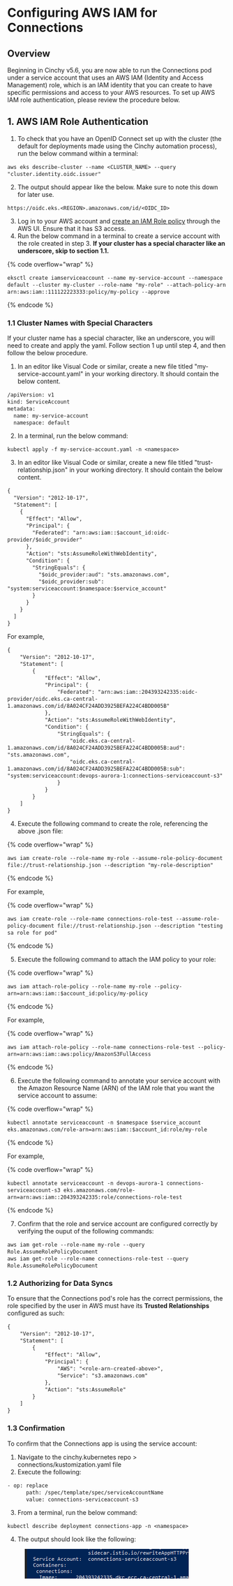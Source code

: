 # Configuring AWS IAM for Connections

## Overview

Beginning in Cinchy v5.6, you are now able to run the Connections pod under a service account that uses an AWS IAM (Identity and Access Management) role, which is an IAM identity that you can create to have specific permissions and access to your AWS resources. To set up AWS IAM role authentication, please review the procedure below.

## 1. AWS IAM Role Authentication

1. To check that you have an OpenID Connect set up with the cluster (the default for deployments made using the Cinchy automation process), run the below command within a terminal:

```
aws eks describe-cluster --name <CLUSTER_NAME> --query "cluster.identity.oidc.issuer"
```

2. The output should appear like the below. Make sure to note this down for later use.

```
https://oidc.eks.<REGION>.amazonaws.com/id/<OIDC_ID>
```

3. Log in to your AWS account and [create an IAM Role policy](https://docs.aws.amazon.com/IAM/latest/UserGuide/access\_policies\_create.html) through the AWS UI. Ensure that it has S3 access.
4. Run the below command in a terminal to create a service account with the role created in step 3. **If your cluster has a special character like an underscore, skip to section 1.1.**

{% code overflow="wrap" %}
```
eksctl create iamserviceaccount --name my-service-account --namespace default --cluster my-cluster --role-name "my-role" --attach-policy-arn arn:aws:iam::111122223333:policy/my-policy --approve
```
{% endcode %}

### 1.1 Cluster Names with Special Characters

If your cluster name has a special character, like an underscore, you will need to create and apply the yaml. Follow section 1 up until step 4, and then follow the below procedure.

1. In an editor like Visual Code or similar, create a new file titled "my-service-account.yaml" in your working directory. It should contain the below content.

```
/apiVersion: v1
kind: ServiceAccount
metadata:
  name: my-service-account
  namespace: default
```

2. In a terminal, run the below command:

```
kubectl apply -f my-service-account.yaml -n <namespace>
```

3. In an editor like Visual Code or similar, create a new file titled "trust-relationship.json" in your working directory. It should contain the below content.

```
{
  "Version": "2012-10-17",
  "Statement": [
    {
      "Effect": "Allow",
      "Principal": {
        "Federated": "arn:aws:iam::$account_id:oidc-provider/$oidc_provider"
      },
      "Action": "sts:AssumeRoleWithWebIdentity",
      "Condition": {
        "StringEquals": {
          "$oidc_provider:aud": "sts.amazonaws.com",
          "$oidc_provider:sub": "system:serviceaccount:$namespace:$service_account"
        }
      }
    }
  ]
}

```

For example,&#x20;

```
{
    "Version": "2012-10-17",
    "Statement": [
        {
            "Effect": "Allow",
            "Principal": {
                "Federated": "arn:aws:iam::204393242335:oidc-provider/oidc.eks.ca-central-1.amazonaws.com/id/8A024CF24ADD3925BEFA224C4BDD005B"
            },
            "Action": "sts:AssumeRoleWithWebIdentity",
            "Condition": {
                "StringEquals": {
                    "oidc.eks.ca-central-1.amazonaws.com/id/8A024CF24ADD3925BEFA224C4BDD005B:aud": "sts.amazonaws.com",
                    "oidc.eks.ca-central-1.amazonaws.com/id/8A024CF24ADD3925BEFA224C4BDD005B:sub": "system:serviceaccount:devops-aurora-1:connections-serviceaccount-s3"
                }
            }
        }
    ]
}

```

4. Execute the following command to create the role, referencing the above .json file:

{% code overflow="wrap" %}
```
aws iam create-role --role-name my-role --assume-role-policy-document file://trust-relationship.json --description "my-role-description"
```
{% endcode %}

For example,

{% code overflow="wrap" %}
```
aws iam create-role --role-name connections-role-test --assume-role-policy-document file://trust-relationship.json --description "testing sa role for pod"
```
{% endcode %}

5. Execute the following command to attach the IAM policy to your role:

{% code overflow="wrap" %}
```
aws iam attach-role-policy --role-name my-role --policy-arn=arn:aws:iam::$account_id:policy/my-policy
```
{% endcode %}

For example,

{% code overflow="wrap" %}
```
aws iam attach-role-policy --role-name connections-role-test --policy-arn=arn:aws:iam::aws:policy/AmazonS3FullAccess
```
{% endcode %}

6. Execute the following command to annotate your service account with the Amazon Resource Name (ARN) of the IAM role that you want the service account to assume:

{% code overflow="wrap" %}
```
kubectl annotate serviceaccount -n $namespace $service_account eks.amazonaws.com/role-arn=arn:aws:iam::$account_id:role/my-role
```
{% endcode %}

For example,

{% code overflow="wrap" %}
```
kubectl annotate serviceaccount -n devops-aurora-1 connections-serviceaccount-s3 eks.amazonaws.com/role-arn=arn:aws:iam::204393242335:role/connections-role-test
```
{% endcode %}

7. Confirm that the role and service account are configured correctly by verifying the ouput of the following commands:

```
aws iam get-role --role-name my-role --query Role.AssumeRolePolicyDocument
aws iam get-role --role-name connections-role-test --query Role.AssumeRolePolicyDocument
```

### 1.2 Authorizing for Data Syncs

To ensure that the Connections pod's role has the correct permissions, the role specified by the user in AWS must have its **Trusted Relationships** configured as such:

```
{
	"Version": "2012-10-17",
	"Statement": [
		{
			"Effect": "Allow",
			"Principal": {
				"AWS": "<role-arn-created-above>",
				"Service": "s3.amazonaws.com"
			},
			"Action": "sts:AssumeRole"
		}
	]
}
```

### 1.3 Confirmation

To confirm that the Connections app is using the service account:

1. Navigate to the cinchy.kubernetes repo > connections/kustomization.yaml file
2. Execute the following:

```
- op: replace
      path: /spec/template/spec/serviceAccountName
      value: connections-serviceaccount-s3
```

3. From a terminal, run the below command:

```
kubectl describe deployment connections-app -n <namespace>
```

4. The output should look like the following:

<figure><img src="../../../.gitbook/assets/image (324).png" alt=""><figcaption></figcaption></figure>
